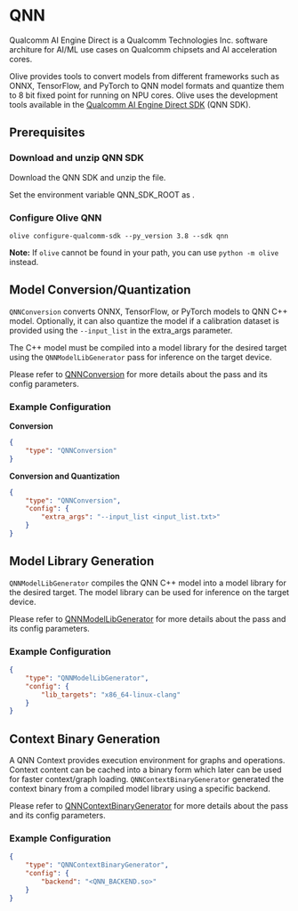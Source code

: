 # QNN

Qualcomm AI Engine Direct is a Qualcomm Technologies Inc. software architure for AI/ML use cases on Qualcomm chipsets and AI acceleration cores.

Olive provides tools to convert models from different frameworks such as ONNX, TensorFlow, and PyTorch to QNN model formats and quantize them to 8 bit fixed point for running on NPU cores.
Olive uses the development tools available in the [Qualcomm AI Engine Direct SDK](https://developer.qualcomm.com/software/qualcomm-ai-engine-direct-sdk) (QNN SDK).

## Prerequisites
### Download and unzip QNN SDK
Download the QNN SDK and unzip the file.

Set the environment variable QNN_SDK_ROOT as <qnn-sdk-unzipped-path>.

### Configure Olive QNN
```
olive configure-qualcomm-sdk --py_version 3.8 --sdk qnn
```
**Note:** If `olive` cannot be found in your path, you can use `python -m olive` instead.

## Model Conversion/Quantization
`QNNConversion` converts ONNX, TensorFlow, or PyTorch models to QNN C++ model. Optionally, it can also quantize the model if a calibration dataset is provided using the `--input_list` in the extra_args parameter.

The C++ model must be compiled into a model library for the desired target using the `QNNModelLibGenerator` pass for inference on the target device.

Please refer to [QNNConversion](qnn_conversion) for more details about the pass and its config parameters.

### Example Configuration
**Conversion**
```json
{
    "type": "QNNConversion"
}
```

**Conversion and Quantization**
```json
{
    "type": "QNNConversion",
    "config": {
        "extra_args": "--input_list <input_list.txt>"
    }
}
```

## Model Library Generation
`QNNModelLibGenerator` compiles the QNN C++ model into a model library for the desired target. The model library can be used for inference on the target device.

Please refer to [QNNModelLibGenerator](qnn_model_lib_generator) for more details about the pass and its config parameters.

### Example Configuration
```json
{
    "type": "QNNModelLibGenerator",
    "config": {
        "lib_targets": "x86_64-linux-clang"
    }
}
```

## Context Binary Generation
A QNN Context provides execution environment for graphs and operations. Context content can be cached into a binary form which later can be used for faster context/graph loading.
`QNNContextBinaryGenerator` generated the context binary from a compiled model library using a specific backend.

Please refer to [QNNContextBinaryGenerator](qnn_context_binary_generator) for more details about the pass and its config parameters.

### Example Configuration
```json
{
    "type": "QNNContextBinaryGenerator",
    "config": {
        "backend": "<QNN_BACKEND.so>"
    }
}
```
